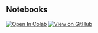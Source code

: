 ## Notebooks

[![Open In Colab](https://colab.research.google.com/assets/colab-badge.svg)](https://colab.research.google.com/github/Ivan-Wang-tech/deep-learning/blob/main/dl_notebooks/00-logic_neuron_programming.ipynb)
[![View on GitHub](https://img.shields.io/badge/GitHub-view%20source-black)](https://github.com/Ivan-Wang-tech/deep-learning/blob/main/dl_notebooks/00-logic_neuron_programming.ipynb)
